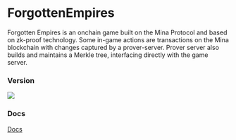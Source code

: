 # ForgottenEmpires

Forgotten Empires is an onchain game built on the Mina Protocol and based on zk-proof technology. Some in-game actions are transactions on the Mina blockchain with changes captured by a prover-server. Prover server also builds and maintains a Merkle tree, interfacing directly with the game server.

### Version

[<img src="https://img.shields.io/badge/Version-Alpha 0.1-green">](./StarkSharp/StarkSharp.Docs/Platforms/DotNet/Setup.md)

### Docs

[Docs](https://forgottenempires.gitbook.io/forgotten-empires/)
